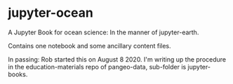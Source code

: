 # jupyter-ocean
A Jupyter Book for ocean science: In the manner of jupyter-earth. 

Contains one notebook and some ancillary content files. 

In passing: Rob started this on August 8 2020. I'm writing up the procedure in the education-materials repo of pangeo-data, 
sub-folder is jupyter-books. 
